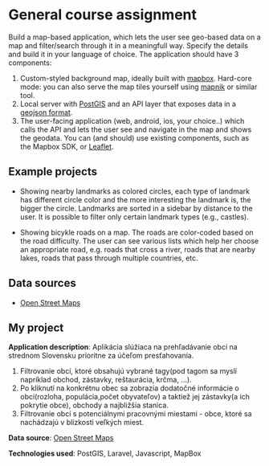 # General course assignment

Build a map-based application, which lets the user see geo-based data on a map and filter/search through it in a meaningfull way. Specify the details and build it in your language of choice. The application should have 3 components:

1. Custom-styled background map, ideally built with [mapbox](http://mapbox.com). Hard-core mode: you can also serve the map tiles yourself using [mapnik](http://mapnik.org/) or similar tool.
2. Local server with [PostGIS](http://postgis.net/) and an API layer that exposes data in a [geojson format](http://geojson.org/).
3. The user-facing application (web, android, ios, your choice..) which calls the API and lets the user see and navigate in the map and shows the geodata. You can (and should) use existing components, such as the Mapbox SDK, or [Leaflet](http://leafletjs.com/).

## Example projects

- Showing nearby landmarks as colored circles, each type of landmark has different circle color and the more interesting the landmark is, the bigger the circle. Landmarks are sorted in a sidebar by distance to the user. It is possible to filter only certain landmark types (e.g., castles).

- Showing bicykle roads on a map. The roads are color-coded based on the road difficulty. The user can see various lists which help her choose an appropriate road, e.g. roads that cross a river, roads that are nearby lakes, roads that pass through multiple countries, etc.

## Data sources

- [Open Street Maps](https://www.openstreetmap.org/)

## My project

**Application description**: Aplikácia slúžiaca na prehľadávanie obcí na strednom Slovensku prioritne za účeľom presťahovania.

1. Filtrovanie obcí, ktoré obsahujú vybrané tagy(pod tagom sa myslí napríklad obchod, zástavky, reštaurácia, krčma, ...).
2. Po kliknutí na konkrétnu obec sa zobrazia dodatočné informácie o obci(rozloha, populácia,počet obyvateľov) a taktiež jej zástavky(a ich pokrytie obce), obchody a najbližšia stanica.
3. Filtrovanie obcí s potenciálnymi pracovnými miestami - obce, ktoré sa nachádzajú v blízkosti veľkých miest. 

**Data source**: [Open Street Maps](https://www.openstreetmap.org/)

**Technologies used**: PostGIS, Laravel, Javascript, MapBox
